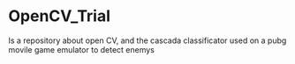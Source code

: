 # OpenCV_Trial
Is a repository about open CV, and the cascada classificator used on a pubg movile game emulator to detect enemys
